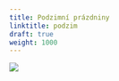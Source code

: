 ```yaml
---
title: Podzimní prázdniny
linktitle: podzim
draft: true
weight: 1000
---
```

![](/assets/media/podzimky.jpg)